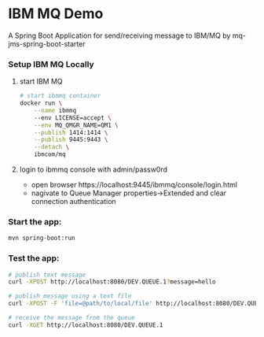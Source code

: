 # IBM MQ Demo
A Spring Boot Application for send/receiving message to IBM/MQ by mq-jms-spring-boot-starter

### Setup IBM MQ Locally
1. start IBM MQ
    ```bash
    # start ibmmq container
    docker run \
        --name ibmmq
        --env LICENSE=accept \
        --env MQ_QMGR_NAME=QM1 \
        --publish 1414:1414 \
        --publish 9445:9443 \
        --detach \
        ibmcom/mq
    ```

2. login to ibmmq console with admin/passw0rd
   * open browser https://localhost:9445/ibmmq/console/login.html
   * nagivate to Queue Manager properties->Extended and clear connection authentication
    

### Start the app:

```bash 
mvn spring-boot:run
``` 

### Test the app:

```bash
# publish text message
curl -XPOST http://localhost:8080/DEV.QUEUE.1?message=hello

# publish message using a text file
curl -XPOST -F 'file=@path/to/local/file' http://localhost:8080/DEV.QUEUE.1

# receive the message from the queue
curl -XGET http://localhost:8080/DEV.QUEUE.1

```
